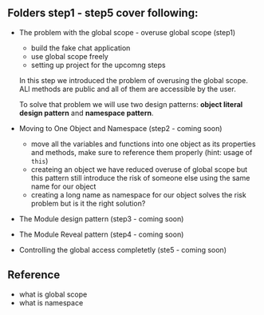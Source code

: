## Folders step1 - step5 cover following: 

- The problem with the global scope - overuse global scope (step1)
  - build the fake chat application
  - use global scope freely
  - setting up project for the upcomng steps

  In this step we introduced the problem of overusing the global scope. ALl methods are public and all of them are accessible by the user.

  To solve that problem we will use two design patterns: **object literal design pattern** and **namespace pattern**.

- Moving to One Object and Namespace (step2 - coming soon)
  - move all the variables and functions into one object as its properties and methods, make sure to reference them properly (hint: usage of ```this```)
  - createing an object we have reduced overuse of global scope but this pattern still introduce the risk of someone else using the same name for our object
  - creating a long name as namespace for our object solves the risk problem but is it the right solution?
  
- The Module design pattern (step3 - coming soon)
- The Module Reveal pattern (step4 - coming soon)
- Controlling the global access completetly (ste5 - coming soon)


## Reference

- what is global scope
- what is namespace
